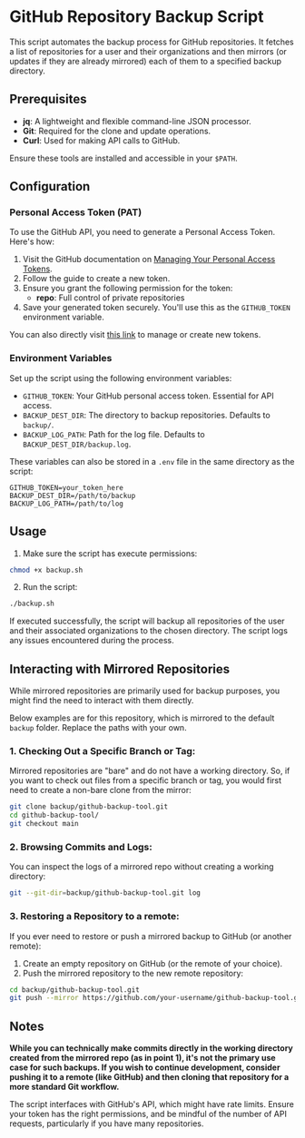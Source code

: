 # GitHub Repository Backup Script

This script automates the backup process for GitHub repositories. It fetches a list of repositories for a user and their organizations and then mirrors (or updates if they are already mirrored) each of them to a specified backup directory.

## Prerequisites

- **jq**: A lightweight and flexible command-line JSON processor.
- **Git**: Required for the clone and update operations.
- **Curl**: Used for making API calls to GitHub.

Ensure these tools are installed and accessible in your `$PATH`.

## Configuration

### Personal Access Token (PAT)

To use the GitHub API, you need to generate a Personal Access Token. Here's how:

1. Visit the GitHub documentation on [Managing Your Personal Access Tokens](https://docs.github.com/en/enterprise-server@3.10/authentication/keeping-your-account-and-data-secure/managing-your-personal-access-tokens).
2. Follow the guide to create a new token.
3. Ensure you grant the following permission for the token:
   - **repo**: Full control of private repositories
4. Save your generated token securely. You'll use this as the `GITHUB_TOKEN` environment variable.

You can also directly visit [this link](https://github.com/settings/tokens) to manage or create new tokens.

### Environment Variables

Set up the script using the following environment variables:

- `GITHUB_TOKEN`: Your GitHub personal access token. Essential for API access.
- `BACKUP_DEST_DIR`: The directory to backup repositories. Defaults to `backup/`.
- `BACKUP_LOG_PATH`: Path for the log file. Defaults to `BACKUP_DEST_DIR/backup.log`.

These variables can also be stored in a `.env` file in the same directory as the script:

```env
GITHUB_TOKEN=your_token_here
BACKUP_DEST_DIR=/path/to/backup
BACKUP_LOG_PATH=/path/to/log
```

## Usage

1. Make sure the script has execute permissions:

```bash
chmod +x backup.sh
```
2. Run the script:

```bash
./backup.sh
```

If executed successfully, the script will backup all repositories of the user and their associated organizations to the chosen directory. The script logs any issues encountered during the process.

## Interacting with Mirrored Repositories

While mirrored repositories are primarily used for backup purposes, you might find the need to interact with them directly.

Below examples are for this repository, which is mirrored to the default `backup` folder. Replace the paths with your own.

### 1. **Checking Out a Specific Branch or Tag:**
   
Mirrored repositories are "bare" and do not have a working directory. So, if you want to check out files from a specific branch or tag, you would first need to create a non-bare clone from the mirror:

```bash
git clone backup/github-backup-tool.git
cd github-backup-tool/
git checkout main
```

### 2. **Browsing Commits and Logs:**

You can inspect the logs of a mirrored repo without creating a working directory:

```bash
git --git-dir=backup/github-backup-tool.git log
```

### 3. **Restoring a Repository to a remote:**

If you ever need to restore or push a mirrored backup to GitHub (or another remote):

1. Create an empty repository on GitHub (or the remote of your choice).
2. Push the mirrored repository to the new remote repository:

```bash
cd backup/github-backup-tool.git
git push --mirror https://github.com/your-username/github-backup-tool.git
```

## Notes

**While you can technically make commits directly in the working directory created from the mirrored repo (as in point 1), it's not the primary use case for such backups. If you wish to continue development, consider pushing it to a remote (like GitHub) and then cloning that repository for a more standard Git workflow.**

The script interfaces with GitHub's API, which might have rate limits. Ensure your token has the right permissions, and be mindful of the number of API requests, particularly if you have many repositories.

